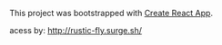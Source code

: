 This project was bootstrapped with [Create React App](https://github.com/facebook/create-react-app).

acess by: http://rustic-fly.surge.sh/
